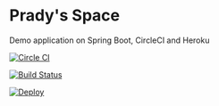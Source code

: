 Prady's Space
===================

Demo application on Spring Boot, CircleCI and Heroku 

[![Circle CI](https://circleci.com/gh/pradyb/prady-space/tree/develop.svg)](https://circleci.com/gh/pradyb/prady-space/)

[![Build Status](https://travis-ci.org/pradyb/prady-space.svg?branch=develop)](https://travis-ci.org/pradyb/prady-space)

[![Deploy](https://www.herokucdn.com/deploy/button.svg)](https://heroku.com/deploy?template=https://github.com/pradyb/prady-space/tree/develop)

